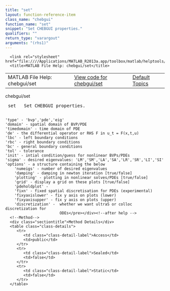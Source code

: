 ```yaml
---
title: "set"
layout: function-reference-item
class_name: "chebgui"
function_name: "set"
snippet: "Set CHEBGUI properties."
qualifiers: ""
return_type: "varargout"
arguments: "(rhs1)"
---
```


<html>
   <head>
      <meta http-equiv="Content-Type" content="text/html; charset=utf-8">
   
      <link rel="stylesheet" href="file:////Applications/MATLAB_R2013a.app/toolbox/matlab/helptools/private/helpwin.css">
      <title>MATLAB File Help: chebgui/set</title>
   </head>
   <body>
      <!--Single-page help-->
      <table border="0" cellspacing="0" width="100%">
         <tr class="subheader">
            <td class="headertitle">MATLAB File Help: chebgui/set</td>
            <td class="subheader-left"><a href="matlab:edit chebgui/set">View code for chebgui/set</a></td>
            <td class="subheader-right"><a href="matlab:helpwin">Default Topics</a></td>
         </tr>
      </table>
      <div class="title">chebgui/set</div>
      <div class="helptext"><pre><!--helptext --> <span class="helptopic">set</span>   Set CHEBGUI properties.
 
    'type' - 'bvp','pde','eig'
    'domain' - spatial domain of BVP/PDE
    'timedomain' - time domain of PDE
    'de' - the differential operator or RHS F in u_t = F(x,t,u)
    'lbc' - left boundary conditions
    'rbc' - right boundary conditions
    'bc' - general boundary conditions
    'tol' - tolerance
    'init' - intial condition/guess for nonlinear BVPs/PDEs
    'sigma' - desired eigenvalues: 'LM','SM','LA','SA','LR','SR','LI','SI'
    'options' - a structure containing the below
        'numeigs' - number of desired eigenvalues
        'damping' - damping in newton iteration [true/false]
        'plotting' - plotting in nonlinear solves/PDEs [true/false]
        'grid' - display a grid on these plots [true/false]
        'pdeholdplot' - 
        'fixn' - fixed spatial discretisation for PDEs (experimental)
        'fixyaxislower' - fix y axis on plots (lower)
        'fixyaxisupper' - fix y axis on plots (upper)
        'discretization' -  whether we want ultraS or colloc discretization for
                            ODEs</pre></div><!--after help -->
      <!--Method-->
      <div class="sectiontitle">Method Details</div>
      <table class="class-details">
         <tr>
            <td class="class-detail-label">Access</td>
            <td>public</td>
         </tr>
         <tr>
            <td class="class-detail-label">Sealed</td>
            <td>false</td>
         </tr>
         <tr>
            <td class="class-detail-label">Static</td>
            <td>false</td>
         </tr>
      </table>
   </body>
</html>
